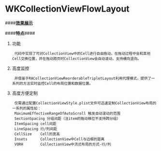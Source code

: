 # WKCollectionViewFlowLayout 






####**[效果展示](http://wangkunkun.github.io/iOS/wkcollectionviewflowlayout.html)**


####**特点**####

1. 功能

		代码中实现了可对CollectionView中的Cell进行自由拖动，在拖动过程中会和其他Cell交换位置，并在拖动跨页时CollectionView会自动滚动，支持横向竖向。
		
2. 高度监控

		并借鉴于RACollectionViewReorderableTripletLayout利用代理模式，提供了一系列的方法实时监控Cell的布局位置和数据位置。
	
	
3. 高度方便定制
		
		仅需通过配置CollectionViewStyle.plist文件可迅速定制CollectionView布局的一系列的属性如：
		MaximumEffectiveRangeOfAutoScroll 触发自动滚动的范围
		SectionSpacing 分组间距（注item的拖动移位不支持跨分组）
		ItemSpacing cell间距
		LineSpacing 行/列间距
		CellSize	Cell的宽高
		Insets		CollectionView中Cell与边框的距离
		VORH		CollectionView中流式布局的方式-行/列
		
		
		


		